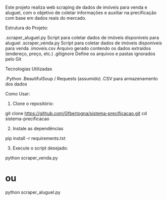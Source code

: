 Este projeto realiza web scraping de dados de imóveis para venda e aluguel, com o objetivo de coletar informações e auxiliar na precificação com base em dados reais do mercado.

Estrutura do Projeto:

.scraper_aluguel.py	Script para coletar dados de imóveis disponíveis para aluguel
.scraper_venda.py	Script para coletar dados de imóveis disponíveis para venda
.imoveis.csv	Arquivo gerado contendo os dados extraídos (endereço, preço, etc.)
.gitignore	Define os arquivos e pastas ignorados pelo Git

Tecnologias Utilizadas

.Python 
.BeautifulSoup / Requests (assumido)
.CSV para armazenamento dos dados

Como Usar:

1. Clone o repositório:
   
git clone https://github.com/Gfbertogna/sistema-precificacao.git
cd sistema-precificacao

2. Instale as dependências

pip install -r requirements.txt

3. Execute o script desejado:

python scraper_venda.py
# ou 
python scraper_aluguel.py

